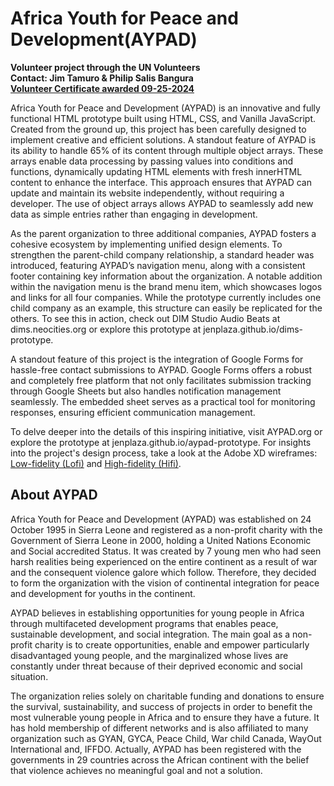 # Africa Youth for Peace and Development(AYPAD)

**Volunteer project through the UN Volunteers<br />Contact: Jim Tamuro & Philip Salis Bangura<br /><a href="https://jennplaza.wordpress.com/wp-content/uploads/2024/12/09_25_2024-18_56_19-1813780506-e1734902620532.pdf">Volunteer Certificate awarded 09-25-2024</a>**

Africa Youth for Peace and Development (AYPAD) is an innovative and fully functional HTML prototype built using HTML, CSS, and Vanilla JavaScript. Created from the ground up, this project has been carefully designed to implement creative and efficient solutions. A standout feature of AYPAD is its ability to handle 65% of its content through multiple object arrays. These arrays enable data processing by passing values into conditions and functions, dynamically updating HTML elements with fresh innerHTML content to enhance the interface. This approach ensures that AYPAD can update and maintain its website independently, without requiring a developer. The use of object arrays allows AYPAD to seamlessly add new data as simple entries rather than engaging in development.

As the parent organization to three additional companies, AYPAD fosters a cohesive ecosystem by implementing unified design elements. To strengthen the parent-child company relationship, a standard header was introduced, featuring AYPAD’s navigation menu, along with a consistent footer containing key information about the organization. A notable addition within the navigation menu is the brand menu item, which showcases logos and links for all four companies. While the prototype currently includes one child company as an example, this structure can easily be replicated for the others. To see this in action, check out DIM Studio Audio Beats at dims.neocities.org or explore this prototype at jenplaza.github.io/dims-prototype.

A standout feature of this project is the integration of Google Forms for hassle-free contact submissions to AYPAD. Google Forms offers a robust and completely free platform that not only facilitates submission tracking through Google Sheets but also handles notification management seamlessly. The embedded sheet serves as a practical tool for monitoring responses, ensuring efficient communication management.

To delve deeper into the details of this inspiring initiative, visit AYPAD.org or explore the prototype at jenplaza.github.io/aypad-prototype. For insights into the project's design process, take a look at the Adobe XD wireframes: [Low-fidelity (Lofi)](https://jennplaza.wordpress.com/wp-content/uploads/2024/07/aypad-lofi.png) and [High-fidelity (Hifi)](https://jennplaza.wordpress.com/wp-content/uploads/2024/08/hifi-min.png).

## About AYPAD

Africa Youth for Peace and Development (AYPAD) was established on 24 October 1995 in Sierra Leone and registered as a non-profit charity with the Government of Sierra Leone in 2000, holding a United Nations Economic and Social accredited Status. It was created by 7 young men who had seen harsh realities being experienced on the entire continent as a result of war and the consequent violence galore which follow. Therefore, they decided to form the organization with the vision of continental integration for peace and development for youths in the continent.

AYPAD believes in establishing opportunities for young people in Africa through multifaceted development programs that enables peace, sustainable development, and social integration. The main goal as a non-profit charity is to create opportunities, enable and empower particularly disadvantaged young people, and the marginalized whose lives are constantly under threat because of their deprived economic and social situation.

The organization relies solely on charitable funding and donations to ensure the survival, sustainability, and success of projects in order to benefit the most vulnerable young people in Africa and to ensure they have a future. It has hold membership of different networks and is also affiliated to many organization such as GYAN, GYCA, Peace Child, War child Canada, WayOut International and, IFFDO. Actually, AYPAD has been registered with the governments in 29 countries across the African continent with the belief that violence achieves no meaningful goal and not a solution.
